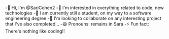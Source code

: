 -👋 Hi, I'm @SariCohen2
-👀 I'm interested in everything related to code, new technologies
-🌱 I am currently still a student, on my way to a software engineering degree
-💞️ I'm looking to collaborate on any interesting project that I've also completed...
-😄 Pronouns: remains in Sara
-⚡ Fun fact: There's nothing like coding!!

<!---
SariCohen2/SariCohen2 is a ✨ special ✨ repository because its `README.md` (this file) appears on your GitHub profile.
You can click the Preview link to take a look at your changes.
--->
